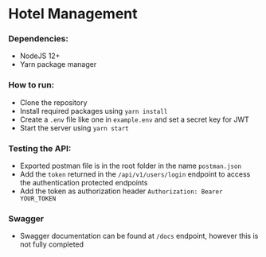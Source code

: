 # Hotel Management

### Dependencies:

- NodeJS 12+
- Yarn package manager

### How to run:

- Clone the repository
- Install required packages using `yarn install`
- Create a `.env` file like one in `example.env` and set a secret key for JWT
- Start the server using `yarn start`

### Testing the API:

- Exported postman file is in the root folder in the name `postman.json`
- Add the `token` returned in the `/api/v1/users/login` endpoint to access the authentication protected endpoints
- Add the token as authorization header `Authorization: Bearer YOUR_TOKEN`


### Swagger

- Swagger documentation can be found at `/docs` endpoint, however this is not fully completed
